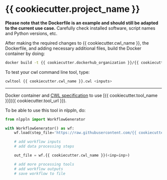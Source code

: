 # {{ cookiecutter.project_name }}

**Please note that the Dockerfile is an example and should still be adapted to
the current use case.** Carefully check installed software, script names and
Python versions, etc.

After making the required changes to {{ cookiecutter.cwl_name }}, the
Dockerfile, and adding necessary additional files, build the Docker container
by doing:
```bash
docker build -t {{ cookiecutter.dockerhub_organization }}/{{ cookiecutter.project_slug }} .
```

To test your cwl command line tool, type:
```bash
cwltool {{ cookiecutter.cwl_name }}.cwl <inputs>
```

---

Docker container and [CWL specification](http://www.commonwl.org/) to use [{{ cookiecutter.tool_name }}]({{ cookiecutter.tool_url }}).

To be able to use this tool in nlppln, do:

```python
from nlppln import WorkflowGenerator

with WorkflowGenerator() as wf:
	wf.load(step_file='https://raw.githubusercontent.com/{{ cookiecutter.github_organization }}/{{ cookiecutter.project_slug }}/master/{{ cookiecutter.cwl_name }}')

	# add workflow inputs
	# add data processing steps

	out_file = wf.{{ cookiecutter.cwl_name }}(<inp=inp>)

	# add more processing tools
	# add workflow outputs
	# save workflow to file
```
